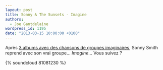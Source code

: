 ```yaml
---
layout: post
title: Sonny & The Sunsets - Imagine
authors:
  - Joe Gantdelaine
wordpress_id: 1195
date: "2013-03-15 10:00:00 +0100"
---
```


Après
[3 albums avec des chansons de groupes imaginaires](http://www.polyvinylrecords.com/store/index.php?artistID=1022),
Sonny Smith reprend avec son vrai groupe… _Imagine_… Vous suivez ?

{% soundcloud 81081230 %}

